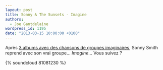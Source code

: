 ```yaml
---
layout: post
title: Sonny & The Sunsets - Imagine
authors:
  - Joe Gantdelaine
wordpress_id: 1195
date: "2013-03-15 10:00:00 +0100"
---
```


Après
[3 albums avec des chansons de groupes imaginaires](http://www.polyvinylrecords.com/store/index.php?artistID=1022),
Sonny Smith reprend avec son vrai groupe… _Imagine_… Vous suivez ?

{% soundcloud 81081230 %}

